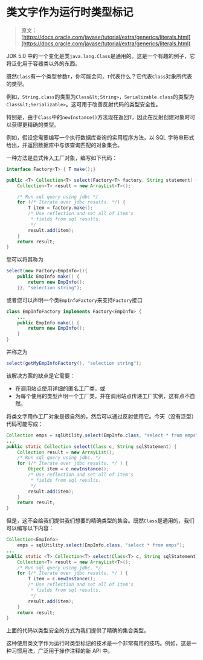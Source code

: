 # 类文字作为运行时类型标记

> 原文： [https://docs.oracle.com/javase/tutorial/extra/generics/literals.html](https://docs.oracle.com/javase/tutorial/extra/generics/literals.html)

JDK 5.0 中的一个变化是类`java.lang.Class`是通用的。这是一个有趣的例子，它将泛化用于容器类以外的东西。

既然`Class`有一个类型参数`T`，你可能会问，`T`代表什么？它代表`Class`对象所代表的类型。

例如，`String.class`的类型为`Class&lt;String>`，`Serializable.class`的类型为`Class&lt;Serializable>`。这可用于改善反射代码的类型安全性。

特别是，由于`Class`中的`newInstance()`方法现在返回`T`，因此在反射创建对象时可以获得更精确的类型。

例如，假设您需要编写一个执行数据库查询的实用程序方法，以 SQL 字符串形式给出，并返回数据库中与该查询匹配的对象集合。

一种方法是显式传入工厂对象，编写如下代码：

```java
interface Factory<T> { T make();} 

public <T> Collection<T> select(Factory<T> factory, String statement) { 
    Collection<T> result = new ArrayList<T>(); 

    /* Run sql query using jdbc */  
    for (/* Iterate over jdbc results. */) { 
        T item = factory.make();
        /* Use reflection and set all of item's 
         * fields from sql results. 
         */ 
        result.add(item); 
    } 
    return result; 
}

```

您可以将其称为

```java
select(new Factory<EmpInfo>(){ 
    public EmpInfo make() {
        return new EmpInfo();
    }}, "selection string");

```

或者您可以声明一个类`EmpInfoFactory`来支持`Factory`接口

```java
class EmpInfoFactory implements Factory<EmpInfo> {
    ...
    public EmpInfo make() { 
        return new EmpInfo();
    }
}

```

并称之为

```java
select(getMyEmpInfoFactory(), "selection string");

```

该解决方案的缺点是它需要：

*   在调用站点使用详细的匿名工厂类，或
*   为每个使用的类型声明一个工厂类，并在调用站点传递工厂实例，这有点不自然。

将类文字用作工厂对象是很自然的，然后可以通过反射使用它。今天（没有泛型）代码可能写成：

```java
Collection emps = sqlUtility.select(EmpInfo.class, "select * from emps");
...
public static Collection select(Class c, String sqlStatement) { 
    Collection result = new ArrayList();
    /* Run sql query using jdbc. */
    for (/* Iterate over jdbc results. */ ) { 
        Object item = c.newInstance(); 
        /* Use reflection and set all of item's
         * fields from sql results. 
         */  
        result.add(item); 
    } 
    return result; 
}

```

但是，这不会给我们提供我们想要的精确类型的集合。既然`Class`是通用的，我们可以编写以下内容：

```java
Collection<EmpInfo> 
    emps = sqlUtility.select(EmpInfo.class, "select * from emps");
...
public static <T> Collection<T> select(Class<T> c, String sqlStatement) { 
    Collection<T> result = new ArrayList<T>();
    /* Run sql query using jdbc. */
    for (/* Iterate over jdbc results. */ ) { 
        T item = c.newInstance(); 
        /* Use reflection and set all of item's
         * fields from sql results. 
         */  
        result.add(item);
    } 
    return result; 
} 

```

上面的代码以类型安全的方式为我们提供了精确的集合类型。

这种使用类文字作为运行时类型标记的技术是一个非常有用的技巧。例如，这是一种习惯用法，广泛用于操作注释的新 API 中。